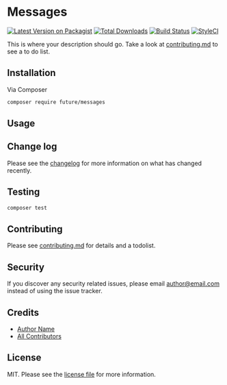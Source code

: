 # Messages

[![Latest Version on Packagist][ico-version]][link-packagist]
[![Total Downloads][ico-downloads]][link-downloads]
[![Build Status][ico-travis]][link-travis]
[![StyleCI][ico-styleci]][link-styleci]

This is where your description should go. Take a look at [contributing.md](contributing.md) to see a to do list.

## Installation

Via Composer

```bash
composer require future/messages
```

## Usage

## Change log

Please see the [changelog](changelog.md) for more information on what has changed recently.

## Testing

```bash
composer test
```

## Contributing

Please see [contributing.md](contributing.md) for details and a todolist.

## Security

If you discover any security related issues, please email author@email.com instead of using the issue tracker.

## Credits

- [Author Name][link-author]
- [All Contributors][link-contributors]

## License

MIT. Please see the [license file](license.md) for more information.

[ico-version]: https://img.shields.io/packagist/v/future/messages.svg?style=flat-square
[ico-downloads]: https://img.shields.io/packagist/dt/future/messages.svg?style=flat-square
[ico-travis]: https://img.shields.io/travis/future/messages/master.svg?style=flat-square
[ico-styleci]: https://styleci.io/repos/12345678/shield

[link-packagist]: https://packagist.org/packages/future/messages
[link-downloads]: https://packagist.org/packages/future/messages
[link-travis]: https://travis-ci.org/future/messages
[link-styleci]: https://styleci.io/repos/12345678
[link-author]: https://github.com/future
[link-contributors]: ../../contributors
